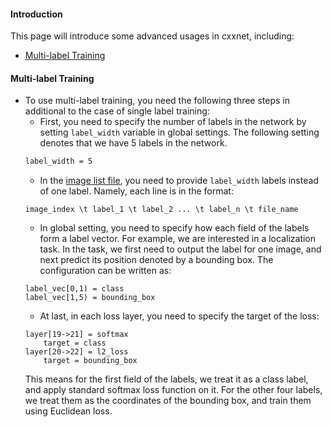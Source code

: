 #### Introduction
This page will introduce some advanced usages in cxxnet, including:
* [Multi-label Training](#multi-label-training)

#### Multi-label Training
* To use multi-label training, you need the following three steps in additional to the case of single label training:
	- First, you need to specify the number of labels in the network by setting ```label_width``` variable in global settings. The following setting denotes that we have 5 labels in the network.
	```bash
	label_width = 5
	```
	- In the [image list file](io.md#image-list-file), you need to provide ```label_width``` labels instead of one label. Namely, each line is in the format:
	```
	image_index \t label_1 \t label_2 ... \t label_n \t file_name
	```
	- In global setting, you need to specify how each field of the labels form a label vector. For example, we are interested in a localization task. In the task, we first need to output the label for one image, and next predict its position denoted by a bounding box. The configuration can be written as:
	```
	label_vec[0,1) = class
	label_vec[1,5) = bounding_box
	```
	- At last, in each loss layer, you need to specify the target of the loss:
	```
	layer[19->21] = softmax
		target = class
	layer[20->22] = l2_loss
		target = bounding_box
	```
	This means for the first field of the labels, we treat it as a class label, and apply standard softmax loss function on it. For the other four labels, we treat them as the coordinates of the bounding box, and train them using Euclidean loss.
	